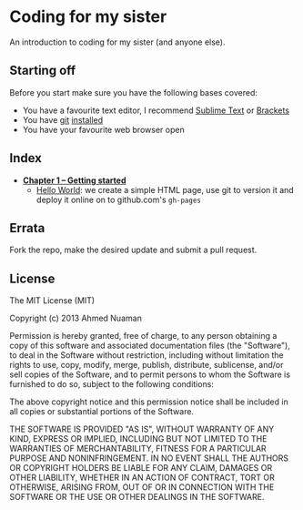 # Coding for my sister

An introduction to coding for my sister (and anyone else).

## Starting off
Before you start make sure you have the following bases covered:

- You have a favourite text editor, I recommend [Sublime Text](http://sublimetext.com) or [Brackets](http://brackets.io)
- You have [git](http://git-scm.org) [installed](https://help.github.com/articles/set-up-git)
- You have your favourite web browser open

## Index
- [**Chapter 1 – Getting started**](chapter-1)
	- [Hello World](chapter-1/hello-world.md): we create a simple HTML page, use git to version it and deploy it online on to github.com's `gh-pages`
	
## Errata

Fork the repo, make the desired update and submit a pull request.

## License

The MIT License (MIT)

Copyright (c) 2013 Ahmed Nuaman

Permission is hereby granted, free of charge, to any person obtaining a copy
of this software and associated documentation files (the "Software"), to deal
in the Software without restriction, including without limitation the rights
to use, copy, modify, merge, publish, distribute, sublicense, and/or sell
copies of the Software, and to permit persons to whom the Software is
furnished to do so, subject to the following conditions:

The above copyright notice and this permission notice shall be included in
all copies or substantial portions of the Software.

THE SOFTWARE IS PROVIDED "AS IS", WITHOUT WARRANTY OF ANY KIND, EXPRESS OR
IMPLIED, INCLUDING BUT NOT LIMITED TO THE WARRANTIES OF MERCHANTABILITY,
FITNESS FOR A PARTICULAR PURPOSE AND NONINFRINGEMENT. IN NO EVENT SHALL THE
AUTHORS OR COPYRIGHT HOLDERS BE LIABLE FOR ANY CLAIM, DAMAGES OR OTHER
LIABILITY, WHETHER IN AN ACTION OF CONTRACT, TORT OR OTHERWISE, ARISING FROM,
OUT OF OR IN CONNECTION WITH THE SOFTWARE OR THE USE OR OTHER DEALINGS IN
THE SOFTWARE.

